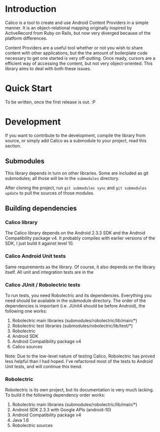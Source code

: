 Introduction
============

Calico is a tool to create and use Android Content Providers in a simple
manner.  It is an object-relational mapping originally inspired by ActiveRecord
from Ruby on Rails, but now very diverged because of the platform differences.

Content Providers are a useful tool whether or not you wish to share content
with other applications, but the the amount of boilerplate code necessary to
get one started is very off-putting.  Once ready, cursors are a efficient way
of accessing the content, but not very object-oriented.  This library aims to
deal with both these issues.


Quick Start
===========

To be written, once the first release is out. :P


Development
===========

If you want to contribute to the development, compile the library from source,
or simply add Calico as a submodule to your project, read this section.

Submodules
----------

This library depends in turn on other libraries.  Some are included as git
submodules; all those will be in the `submodules` directory.

After cloning the project, run `git submodules sync` and `git submodules
update` to pull the sources of those modules.

Building dependencies
---------------------

### Calico library

The Calico library depends on the Android 2.3.3 SDK and the Android
Compatibility package v4. It probably compiles with earlier versions of the
SDK, I just build it against level 10.

### Calico Android Unit tests

Same requirements as the library. Of course, it also depends on the library
itself. All unit and integration tests are in the

### Calico JUnit / Robolectric tests

To run tests, you need Robolectric and its dependencies.  Everything you need
should be available in the submodule directory.  The order of the dependencies
is important (i.e. JUnit4 should be before Android), the following one works:

1.  Robolectric main libraries (submodules/robolectric/lib/main/*)
2.  Robolectric test libraries (submodules/robolectric/lib/test/*)
3.  Robolectric
4.  Android SDK
5.  Android Compatibility package v4
6.  Calico sources

Note: Due to the low-level nature of testing Calico, Robolectric has proved
less helpful than I had hoped.  I've refactored most of the tests to Android
Unit tests, and will continue this trend.

### Robolectric

Robolectric is its own project, but its documentation is very much lacking.  To
build it the following dependency order works:

1.  Robolectric main libraries (submodules/robolectric/lib/main/*)
2.  Android SDK 2.3.3 with Google APIs (android-10)
3.  Android Compatibility package v4
4.  Java 1.6
5.  Robolectric sources

